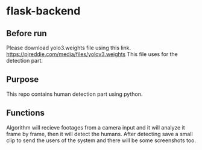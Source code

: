 # flask-backend

## Before run
Please download yolo3.weights file using this link. 
https://pjreddie.com/media/files/yolov3.weights
This file uses for the detection part.

## Purpose
This repo contains human detection part using python. 


## Functions 
Algorithm will recieve footages from a camera input and it will analyze it frame by frame, then it will detect the humans. 
After detecting save a small clip to send the users of the system and there will be some screenshots too.
